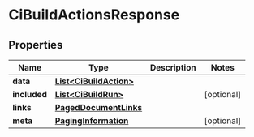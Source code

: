 

# CiBuildActionsResponse


## Properties

| Name | Type | Description | Notes |
|------------ | ------------- | ------------- | -------------|
|**data** | [**List&lt;CiBuildAction&gt;**](CiBuildAction.md) |  |  |
|**included** | [**List&lt;CiBuildRun&gt;**](CiBuildRun.md) |  |  [optional] |
|**links** | [**PagedDocumentLinks**](PagedDocumentLinks.md) |  |  |
|**meta** | [**PagingInformation**](PagingInformation.md) |  |  [optional] |



